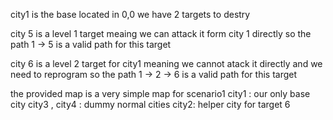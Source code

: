 city1 is the base located in 0,0
we have 2 targets to destry

city 5 is a level 1 target meaing we can attack it form city 1 directly 
so the path 1 -> 5 is a valid path for this target

city 6 is a level 2 target for city1 meaning we cannot atack it directly and we need to reprogram
so the path 1 -> 2 -> 6  is a valid path for this target

the provided map is a very simple map for scenario1
city1 : our only base city
city3 , city4 : dummy normal cities
city2: helper city for target 6
